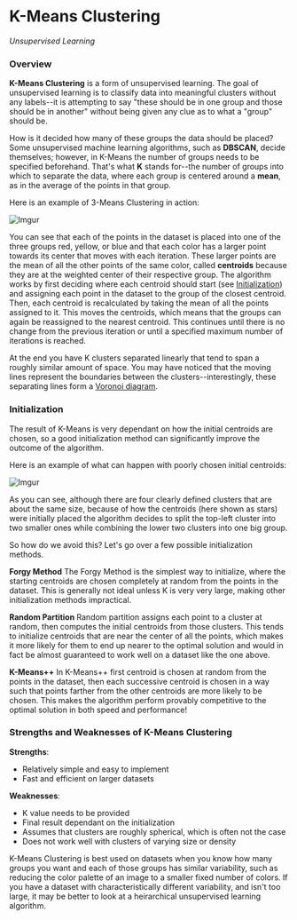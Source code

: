 # K-Means Clustering
*Unsupervised Learning*

### Overview
**K-Means Clustering** is a form of unsupervised learning. The goal of unsupervised learning is to classify data into meaningful clusters without any labels--it is attempting to say "these should be in one group and those should be in another" without being given any clue as to what a "group" should be.

How is it decided how many of these groups the data should be placed? Some unsupervised machine learning algorithms, such as **DBSCAN**, decide themselves; however, in K-Means the number of groups needs to be specified beforehand. That's what **K** stands for--the number of groups into which to separate the data, where each group is centered around a **mean**, as in the average of the points in that group.

Here is an example of 3-Means Clustering in action:

![Imgur](https://i.imgur.com/pdQht8u.gif)

You can see that each of the points in the dataset is placed into one of the three groups red, yellow, or blue and that each color has a larger point towards its center that moves with each iteration. These larger points are the mean of all the other points of the same color, called **centroids** because they are at the weighted center of their respective group. The algorithm works by first deciding where each centroid should start (see [Initialization](#initialization)) and assigning each point in the dataset to the group of the closest centroid. Then, each centroid is recalculated by taking the mean of all the points assigned to it. This moves the centroids, which means that the groups can again be reassigned to the nearest centroid. This continues until there is no change from the previous iteration or until a specified maximum number of iterations is reached.

At the end you have K clusters separated linearly that tend to span a roughly similar amount of space. You may have noticed that the moving lines represent the boundaries between the clusters--interestingly, these separating lines form a [Voronoi diagram](https://en.wikipedia.org/wiki/Voronoi_diagram).

### Initialization

The result of K-Means is very dependant on how the initial centroids are chosen, so a good initialization method can significantly improve the outcome of the algorithm. 

Here is an example of what can happen with poorly chosen initial centroids:

![Imgur](https://i.imgur.com/zDLdruh.gif)

As you can see, although there are four clearly defined clusters that are about the same size, because of how the centroids (here shown as stars) were initially placed the algorithm decides to split the top-left cluster into two smaller ones while combining the lower two clusters into one big group. 

So how do we avoid this? Let's go over a few possible initialization methods.

**Forgy Method**
The Forgy Method is the simplest way to initialize, where the starting centroids are chosen completely at random from the points in the dataset. This is generally not ideal unless K is very very large, making other initialization methods impractical.

**Random Partition**
Random partition assigns each point to a cluster at random, then computes the initial centroids from those clusters. This tends to initialize centroids that are near the center of all the points, which makes it more likely for them to end up nearer to the optimal solution and would in fact be almost guaranteed to work well on a dataset like the one above.

**K-Means++**
In K-Means++ first centroid is chosen at random from the points in the dataset, then each successive centroid is chosen in a way such that points farther from the other centroids are more likely to be chosen. This makes the algorithm perform provably competitive to the optimal solution in both speed and performance!

### Strengths and Weaknesses of K-Means Clustering

**Strengths**:
- Relatively simple and easy to implement
- Fast and efficient on larger datasets

**Weaknesses**:
- K value needs to be provided
- Final result dependant on the initialization
- Assumes that clusters are roughly spherical, which is often not the case
- Does not work well with clusters of varying size or density

K-Means Clustering is best used on datasets when you know how many groups you want and each of those groups has similar variability, such as reducing the color palette of an image to a smaller fixed number of colors. If you have a dataset with characteristically different variability, and isn't too large, it may be better to look at a heirarchical unsupervised learning algorithm.

